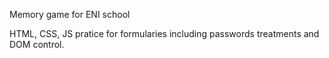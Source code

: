 Memory game for ENI school

HTML, CSS, JS pratice for formularies including passwords treatments and DOM control.

